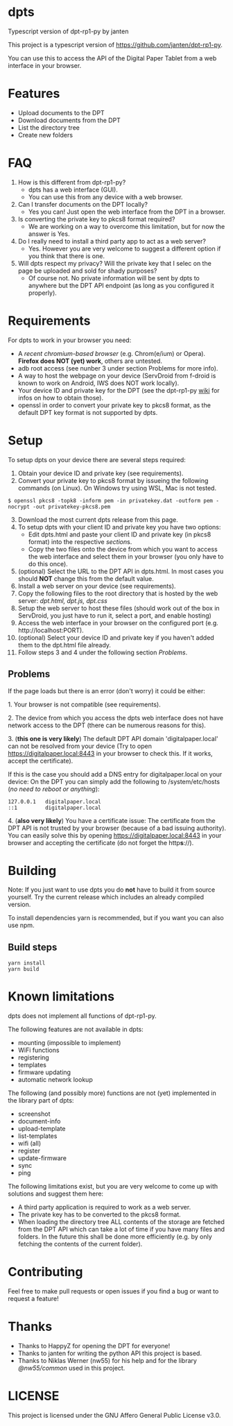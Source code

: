 # dpts
Typescript version of dpt-rp1-py by janten

This project is a typescript version of https://github.com/janten/dpt-rp1-py.

You can use this to access the API of the Digital Paper Tablet from a web interface in your browser.

# Features
- Upload documents to the DPT
- Download documents from the DPT
- List the directory tree
- Create new folders

# FAQ
1. How is this different from dpt-rp1-py?
    - dpts has a web interface (GUI).
    - You can use this from any device with a web browser.
2. Can I transfer documents on the DPT locally?
    - Yes you can! Just open the web interface from the DPT in a browser.
3. Is converting the private key to pkcs8 format required?
    - We are working on a way to overcome this limitation, but for now the answer is Yes.
4. Do I really need to install a third party app to act as a web server?
    - Yes. However you are very welcome to suggest a different option if you think that there is one.
5. Will dpts respect my privacy? Will the private key that I selec on the page be uploaded and sold for shady purposes?
    - Of course not. No private information will be sent by dpts to anywhere but the DPT API endpoint (as long as you configured it properly).

# Requirements
For dpts to work in your browser you need:
-  A *recent chromium-based browser* (e.g. Chrom(e/ium) or Opera). **Firefox does NOT (yet) work**, others are untested.
- adb root access (see nunber 3 under section Problems for more info).
- A way to host the webpage on your device (ServDroid from f-droid is known to work on Android, IWS does NOT work locally).
- Your device ID and private key for the DPT (see the dpt-rp1-py [wiki](https://github.com/janten/dpt-rp1-py#finding-the-private-key-and-client-id-on-windows) for infos on how to obtain those).
- openssl in order to convert your private key to pkcs8 format, as the default DPT key format is not supported by dpts.

# Setup
To setup dpts on your device there are several steps required:

1. Obtain your device ID and private key (see requirements).
2. Convert your private key to pkcs8 format by issueing the following commands (on Linux). On Windows try using WSL, Mac is not tested.
```
$ openssl pkcs8 -topk8 -inform pem -in privatekey.dat -outform pem -nocrypt -out privatekey-pkcs8.pem
```
3. Download the most current dpts release from this page.
4. To setup dpts with your client ID and private key you have two options:
    - Edit dpts.html and paste your client ID and private key (in pkcs8 format) into the respective *section*s.
    - Copy the two files onto the device from which you want to access the web interface and select them in your browser (you only have to do this once).
5. (optional) Select the URL to the DPT API in dpts.html. In most cases you should **NOT** change this from the default value.
6. Install a web server on your device (see requirements).
7. Copy the following files to the root directory that is hosted by the web server: *dpt.html, dpt.js, dpt.css*
8. Setup the web server to host these files (should work out of the box in ServDroid, you just have to run it, select a port, and enable hosting)
9. Access the web interface in your browser on the configured port (e.g. http://localhost:PORT).
10. (optional) Select your device ID and private key if you haven't added them to the dpt.html file already.
11. Follow steps 3 and 4 under the following section *Problems*.

## Problems
If the page loads but there is an error (don't worry) it could be either:

1\. Your browser is not compatible (see requirements).

2\. The device from which you access the dpts web interface does not have network access to the DPT (there can be numerous reasons for this).

3\. (**this one is very likely**) The default DPT API domain  'digitalpaper.local' can not be resolved from your device (Try to open https://digitalpaper.local:8443 in your browser to check this. If it works, accept the certificate).

If this is the case you should add a DNS entry for digitalpaper.local on your device: On the DPT you can simply add the following to /system/etc/hosts (*no need to reboot or anything*):
```
127.0.0.1   digitalpaper.local
::1         digitalpaper.local
```

4\. (**also very likely**) You have a certificate issue: The certificate from the DPT API is not trusted by your browser (because of a bad issuing authority).
You can easily solve this by opening https://digitalpaper.local:8443 in your browser and accepting the certificate (do not forget the http**s**://).


# Building
Note: If you just want to use dpts you do **not** have to build it from source yourself. Try the current release which includes an already compiled version.

To install dependencies yarn is recommended, but if you want you can also use npm.

## Build steps
```
yarn install
yarn build
```

# Known limitations
dpts does not implement all functions of dpt-rp1-py.

The following features are not available in dpts:

- mounting (impossible to implement)
- WiFi functions
- registering
- templates
- firmware updating
- automatic network lookup

The following (and possibly more) functions are not (yet) implemented in the library part of dpts:

- screenshot
- document-info
- upload-template
- list-templates
- wifi (all)
- register
- update-firmware
- sync
- ping

The following limitations exist, but you are very welcome to come up with solutions and suggest them here:

- A third party application is required to work as a web server.
- The private key has to be converted to the pkcs8 format.
- When loading the directory tree ALL contents of the storage are fetched from the DPT API which can take a lot of time if you have many files and folders. In the future this shall be done more efficiently (e.g. by only fetching the contents of the current folder).

# Contributing
Feel free to make pull requests or open issues if you find a bug or want to request a feature!

# Thanks
- Thanks to HappyZ for opening the DPT for everyone!
- Thanks to janten for writing the python API this project is based.
- Thanks to Niklas Werner (nw55) for his help and for the library *@nw55/common* used in this project.

# LICENSE
This project is licensed under the GNU Affero General Public License v3.0.
